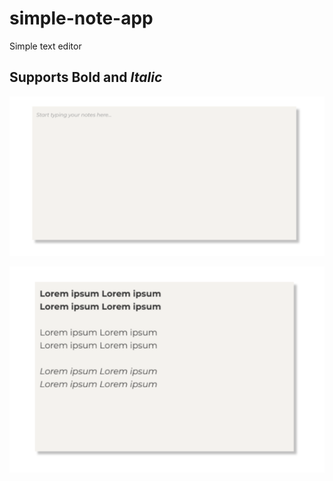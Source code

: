 # simple-note-app
Simple text editor

## Supports **Bold** and *Italic*

![Placeholder](image.png)

![Lorem ipsum](image-1.png)
